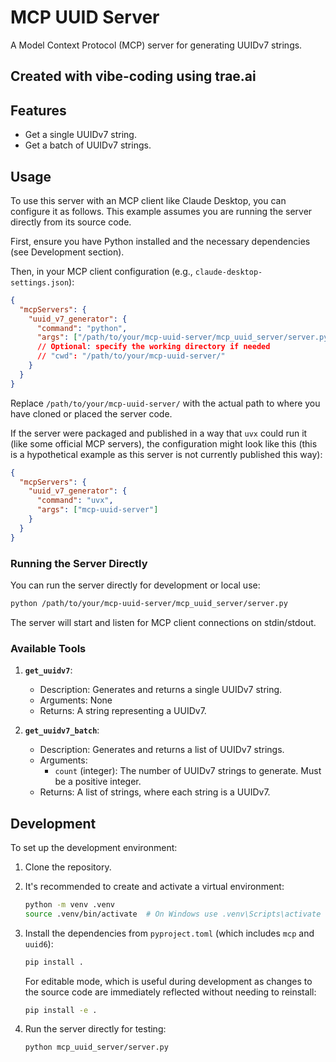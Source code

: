 # MCP UUID Server

A Model Context Protocol (MCP) server for generating UUIDv7 strings.

## Created with vibe-coding using trae.ai

## Features

- Get a single UUIDv7 string.
- Get a batch of UUIDv7 strings.

## Usage

To use this server with an MCP client like Claude Desktop, you can configure it as follows. This example assumes you are running the server directly from its source code.

First, ensure you have Python installed and the necessary dependencies (see Development section).

Then, in your MCP client configuration (e.g., `claude-desktop-settings.json`):

```json
{
  "mcpServers": {
    "uuid_v7_generator": {
      "command": "python",
      "args": ["/path/to/your/mcp-uuid-server/mcp_uuid_server/server.py"],
      // Optional: specify the working directory if needed
      // "cwd": "/path/to/your/mcp-uuid-server/"
    }
  }
}
```

Replace `/path/to/your/mcp-uuid-server/` with the actual path to where you have cloned or placed the server code.

If the server were packaged and published in a way that `uvx` could run it (like some official MCP servers), the configuration might look like this (this is a hypothetical example as this server is not currently published this way):

```json
{
  "mcpServers": {
    "uuid_v7_generator": {
      "command": "uvx",
      "args": ["mcp-uuid-server"]
    }
  }
}
```

### Running the Server Directly

You can run the server directly for development or local use:

```bash
python /path/to/your/mcp-uuid-server/mcp_uuid_server/server.py
```

The server will start and listen for MCP client connections on stdin/stdout.

### Available Tools

1.  **`get_uuidv7`**:
    *   Description: Generates and returns a single UUIDv7 string.
    *   Arguments: None
    *   Returns: A string representing a UUIDv7.

2.  **`get_uuidv7_batch`**:
    *   Description: Generates and returns a list of UUIDv7 strings.
    *   Arguments:
        *   `count` (integer): The number of UUIDv7 strings to generate. Must be a positive integer.
    *   Returns: A list of strings, where each string is a UUIDv7.

## Development

To set up the development environment:

1.  Clone the repository.
2.  It's recommended to create and activate a virtual environment:
    ```bash
    python -m venv .venv
    source .venv/bin/activate  # On Windows use .venv\Scripts\activate
    ```
3.  Install the dependencies from `pyproject.toml` (which includes `mcp` and `uuid6`):
    ```bash
    pip install .
    ```
    For editable mode, which is useful during development as changes to the source code are immediately reflected without needing to reinstall:
    ```bash
    pip install -e .
    ```

4.  Run the server directly for testing:
    ```bash
    python mcp_uuid_server/server.py
    ```

